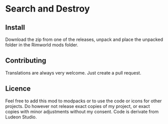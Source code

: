 # Search and Destroy

## Install

Download the zip from one of the releases, unpack and place the unpacked folder in the Rimworld mods folder. 

## Contributing

Translations are always very welcome. Just create a pull request.

## Licence
Feel free to add this mod to modpacks or to use the code or icons for other projects. 
Do however not release exact copies of my project, or exact copies with minor adjustments without my consent.
Code is derivate from Ludeon Studio.
